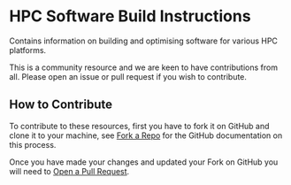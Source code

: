 HPC Software Build Instructions
===============================

Contains information on building and optimising software for various HPC
platforms.

This is a community resource and we are keen to have contributions from all.
Please open an issue or pull request if you wish to contribute.

How to Contribute
-----------------

To contribute to these resources, first you have to fork it on GitHub and clone
it to your machine, see [Fork a Repo](https://help.github.com/articles/fork-a-repo/)
for the GitHub documentation on this process.

Once you have made your changes and updated your Fork on GitHub you will need to
[Open a Pull Request](https://help.github.com/articles/using-pull-requests/).

